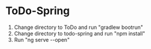 # ToDo-Spring

1. Change directory to ToDo and run "gradlew bootrun"
2. Change directory to todo-spring and run "npm install"
3. Run "ng serve --open"
